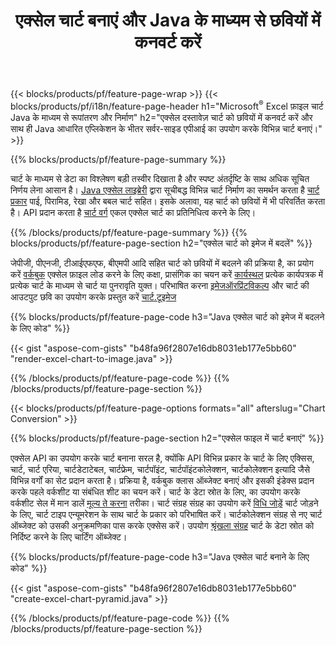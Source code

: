 ﻿---
title: एक्सेल चार्ट बनाएं और Java के माध्यम से छवियों में कनवर्ट करें
url: /hi/java/chart/
description: Java लाइब्रेरी का उपयोग करके Microsoft Excel में चार्ट या आरेख बनाने और परिवर्तित करने के लिए Java स्रोत कोड। 
---
{{< blocks/products/pf/feature-page-wrap >}}
{{< blocks/products/pf/i18n/feature-page-header h1="Microsoft<sup>&reg;</sup> Excel फ़ाइल चार्ट Java के माध्यम से रूपांतरण और निर्माण" h2="एक्सेल दस्तावेज़ चार्ट को छवियों में कनवर्ट करें और साथ ही Java आधारित एप्लिकेशन के भीतर सर्वर-साइड एपीआई का उपयोग करके विभिन्न चार्ट बनाएं।" >}}


{{% blocks/products/pf/feature-page-summary %}}

चार्ट के माध्यम से डेटा का विश्लेषण बड़ी तस्वीर दिखाता है और स्पष्ट अंतर्दृष्टि के साथ अधिक सूचित निर्णय लेना आसान है। [Java एक्सेल लाइब्रेरी](/cells/java/) द्वारा सूचीबद्ध विभिन्न चार्ट निर्माण का समर्थन करता है [चार्ट प्रकार](https://reference.aspose.com/cells/java/com.aspose.cells/ChartType) पाई, पिरामिड, रेखा और बबल चार्ट सहित। इसके अलावा, यह चार्ट को छवियों में भी परिवर्तित करता है। API प्रदान करता है [चार्ट वर्ग](https://reference.aspose.com/cells/java/com.aspose.cells/Chart) एकल एक्सेल चार्ट का प्रतिनिधित्व करने के लिए।

{{% /blocks/products/pf/feature-page-summary %}}
{{% blocks/products/pf/feature-page-section h2="एक्सेल चार्ट को इमेज में बदलें" %}}

जेपीजी, पीएनजी, टीआईएफएफ, बीएमपी आदि सहित चार्ट को छवियों में बदलने की प्रक्रिया है, का प्रयोग करें [वर्कबुक](https://reference.aspose.com/java/cells/com.aspose.cells/workbook) एक्सेल फ़ाइल लोड करने के लिए कक्षा, प्रासंगिक का चयन करें [कार्यस्थल](https://reference.aspose.com/cells/java/com.aspose.cells/worksheet) प्रत्येक कार्यपत्रक में प्रत्येक चार्ट के माध्यम से चार्ट या पुनरावृति युक्त। परिभाषित करना [इमेजऑरप्रिंटविकल्प](https://reference.aspose.com/cells/java/com.aspose.cells/ImageOrPrintOptions) और चार्ट की आउटपुट छवि का उपयोग करके प्रस्तुत करें [चार्ट.टूइमेज](https://reference.aspose.com/cells/java/com.aspose.cells/chart#toImage(java.io.OutputStream,%20com.aspose.cells.ImageOrPrintOptions))


{{% blocks/products/pf/feature-page-code h3="Java एक्सेल चार्ट को इमेज में बदलने के लिए कोड" %}}

{{< gist "aspose-com-gists" "b48fa96f2807e16db8031eb177e5bb60" "render-excel-chart-to-image.java" >}}

{{% /blocks/products/pf/feature-page-code %}}
{{% /blocks/products/pf/feature-page-section %}}

{{< blocks/products/pf/feature-page-options formats="all" afterslug="Chart Conversion" >}}


{{% blocks/products/pf/feature-page-section h2="एक्सेल फाइल में चार्ट बनाएं" %}}

एक्सेल API का उपयोग करके चार्ट बनाना सरल है, क्योंकि API विभिन्न प्रकार के चार्ट के लिए एक्सिस, चार्ट, चार्ट एरिया, चार्टडेटाटेबल, चार्टफ्रेम, चार्टपॉइंट, चार्टपॉइंटकोलेक्शन, चार्टकोलेक्शन इत्यादि जैसे विभिन्न वर्गों का सेट प्रदान करता है। प्रक्रिया है, वर्कबुक क्लास ऑब्जेक्ट बनाएं और इसकी इंडेक्स प्रदान करके पहले वर्कशीट या संबंधित शीट का चयन करें। चार्ट के डेटा स्रोत के लिए, का उपयोग करके वर्कशीट सेल में मान डालें [मूल्य ते करना](https://reference.aspose.com/cells/java/com.aspose.cells/cell#Value) तरीका। चार्ट संग्रह संग्रह का उपयोग करें [विधि जोड़ें](https://reference.aspose.com/cells/java/com.aspose.cells/chartcollection#add(int,%20int,%20int,%20int,%20int)) चार्ट जोड़ने के लिए, चार्ट टाइप एन्यूमरेशन के साथ चार्ट के प्रकार को परिभाषित करें। चार्टकोलेक्शन संग्रह से नए चार्ट ऑब्जेक्ट को उसकी अनुक्रमणिका पास करके एक्सेस करें। उपयोग [श्रृंखला संग्रह](https://reference.aspose.com/cells/java/com.aspose.cells/SeriesCollection) चार्ट के डेटा स्रोत को निर्दिष्ट करने के लिए चार्टिंग ऑब्जेक्ट।

{{% blocks/products/pf/feature-page-code h3="Java एक्सेल चार्ट बनाने के लिए कोड" %}}

{{< gist "aspose-com-gists" "b48fa96f2807e16db8031eb177e5bb60" "create-excel-chart-pyramid.java" >}}

{{% /blocks/products/pf/feature-page-code %}}
{{% /blocks/products/pf/feature-page-section %}}